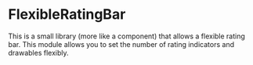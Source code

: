 # FlexibleRatingBar

This is a small library (more like a component) that allows a flexible rating bar.
This module allows you to set the number of rating indicators and drawables flexibly.
